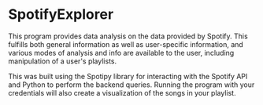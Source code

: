 # SpotifyExplorer
This program provides data analysis on the data provided by Spotify. This fulfills both general information as well as user-specific information, and various modes of analysis and info are available to the user, including manipulation of a user's playlists.

This was built using the Spotipy library for interacting with the Spotify API and Python to perform the backend queries. Running the program with your credentials will also create a visualization of the songs in your playlist.
